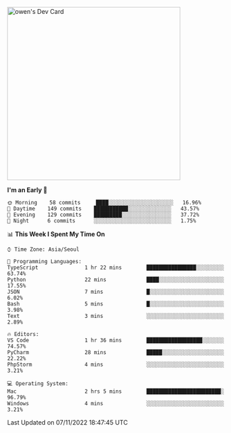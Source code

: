 <a href="https://app.daily.dev/owen_9066"><img src="https://api.daily.dev/devcards/51e5c69f10114f2abe0ae390c27b0828.png?r=hyb" width="400" alt="owen's Dev Card"/></a>

 
 <!--START_SECTION:waka-->
**I'm an Early 🐤** 

```text
🌞 Morning    58 commits     ████░░░░░░░░░░░░░░░░░░░░░   16.96% 
🌆 Daytime    149 commits    ███████████░░░░░░░░░░░░░░   43.57% 
🌃 Evening    129 commits    █████████░░░░░░░░░░░░░░░░   37.72% 
🌙 Night      6 commits      ░░░░░░░░░░░░░░░░░░░░░░░░░   1.75%

```


📊 **This Week I Spent My Time On** 

```text
⌚︎ Time Zone: Asia/Seoul

💬 Programming Languages: 
TypeScript               1 hr 22 mins        ████████████████░░░░░░░░░   63.74% 
Python                   22 mins             ████░░░░░░░░░░░░░░░░░░░░░   17.55% 
JSON                     7 mins              █░░░░░░░░░░░░░░░░░░░░░░░░   6.02% 
Bash                     5 mins              █░░░░░░░░░░░░░░░░░░░░░░░░   3.98% 
Text                     3 mins              ░░░░░░░░░░░░░░░░░░░░░░░░░   2.89%

🔥 Editors: 
VS Code                  1 hr 36 mins        ██████████████████░░░░░░░   74.57% 
PyCharm                  28 mins             █████░░░░░░░░░░░░░░░░░░░░   22.22% 
PhpStorm                 4 mins              ░░░░░░░░░░░░░░░░░░░░░░░░░   3.21%

💻 Operating System: 
Mac                      2 hrs 5 mins        ████████████████████████░   96.79% 
Windows                  4 mins              ░░░░░░░░░░░░░░░░░░░░░░░░░   3.21%

```


 Last Updated on 07/11/2022 18:47:45 UTC
<!--END_SECTION:waka-->
